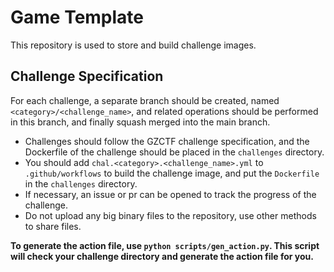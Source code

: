 # Game Template

This repository is used to store and build challenge images.

## Challenge Specification

For each challenge, a separate branch should be created, named `<category>/<challenge_name>`, and related operations should be performed in this branch, and finally squash merged into the main branch.

- Challenges should follow the GZCTF challenge specification, and the Dockerfile of the challenge should be placed in the `challenges` directory.
- You should add `chal.<category>.<challenge_name>.yml` to `.github/workflows` to build the challenge image, and put the `Dockerfile` in the `challenges` directory.
- If necessary, an issue or pr can be opened to track the progress of the challenge.
- Do not upload any big binary files to the repository, use other methods to share files.

**To generate the action file, use `python scripts/gen_action.py`. This script will check your challenge directory and generate the action file for you.**
